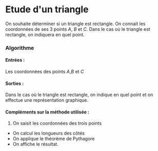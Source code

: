 # Etude d'un triangle
On souhaite déterminer si un triangle est rectangle. On connait les coordonnées de ses 3 points $A$, $B$ et $C$. Dans le cas où le triangle est rectangle, on indiquera en quel point.

### Algorithme
#### Entrées :
Les coordonnées des points $A$,$B$ et $C$
#### Sorties :
Dans le cas où le triangle est rectangle, on indique en quel point et on effectue une représentation graphique.

#### Compléments sur la méthode utilisée :
  1. On saisit les coordonnées des trois points
  - On calcul les longueurs des côtés
  - On applique le théorème de Pythagore
  - On affiche le résultat.
